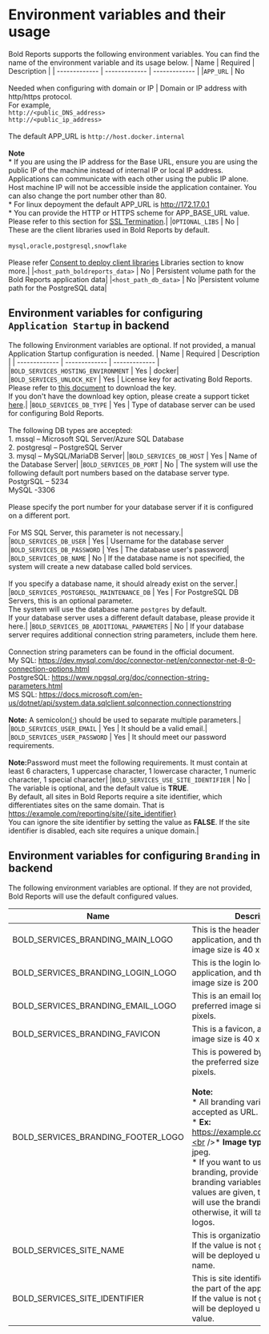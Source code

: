 # Environment variables and their usage

Bold Reports supports the following environment variables. You can find the name of the environment variable and its usage below.
| Name               | Required    | Description |
| -------------      | -------------       | ------------- |
|`APP_URL`                          | No <br /><br />Needed when configuring with domain or IP     | Domain or IP address with http/https protocol.<br />For example,<br />`http://<public_DNS_address>`<br />`http://<public_ip_address>`<br /><br />The default APP_URL is `http://host.docker.internal`<br /><br /><b>Note</b><br />* If you are using the IP address for the Base URL, ensure you are using the public IP of the machine instead of internal IP or local IP address. Applications can communicate with each other using the public IP alone. Host machine IP will not be accessible inside the application container. You can also change the port number other than 80.<br />* For linux depoyment the default APP_URL is http://172.17.0.1 <br />* You can provide the HTTP or HTTPS scheme for APP_BASE_URL value.<br />Please refer to this section for [SSL Termination](ssl-termination.md).|
|`OPTIONAL_LIBS`                    | No                                                           | 	These are the client libraries used in Bold Reports by default.<br /><br />`mysql,oracle,postgresql,snowflake`<br /><br />Please refer [Consent to deploy client libraries](../docs/consent-to-deploy-client-libraries.md) Libraries section to know more.|
|`<host_path_boldreports_data>`    | No                                                            | Persistent volume path for the Bold Reports application data|
|`<host_path_db_data>`     | No                                                            |Persistent volume path for the PostgreSQL data|

## Environment variables for configuring `Application Startup` in backend

The following Environment variables are optional. If not provided, a manual Application Startup configuration is needed.
| Name               | Required    | Description |
| -------------      | -------------       | ------------- |
|`BOLD_SERVICES_HOSTING_ENVIRONMENT`          | Yes         | docker|
|`BOLD_SERVICES_UNLOCK_KEY`                   | Yes         | License key for activating Bold Reports. Please refer to [this document](https://support.boldreports.com/kb/article/13271/how-do-i-get-my-offline-license-key-from-our-bold-reports-account-page) to download the key.<br />If you don't have the download key option, please create a support ticket [here](https://support.boldreports.com/support/tickets/create).|
|`BOLD_SERVICES_DB_TYPE`                      | Yes         | Type of database server can be used for configuring Bold Reports.<br /><br />The following DB types are accepted:<br />1. mssql – Microsoft SQL Server/Azure SQL Database<br />2. postgresql – PostgreSQL Server<br />3. mysql – MySQL/MariaDB Server|
|`BOLD_SERVICES_DB_HOST`                      | Yes         | Name of the Database Server|
|`BOLD_SERVICES_DB_PORT`                      | No          | 	The system will use the following default port numbers based on the database server type.<br />PostgrSQL – 5234<br />MySQL -3306<br /><br />Please specify the port number for your database server if it is configured on a different port.<br /><br />For MS SQL Server, this parameter is not necessary.|
|`BOLD_SERVICES_DB_USER`                      | Yes         | Username for the database server
|`BOLD_SERVICES_DB_PASSWORD`                  | Yes         | The database user's password|
|`BOLD_SERVICES_DB_NAME`                      | No          | If the database name is not specified, the system will create a new database called bold services.<br /><br />If you specify a database name, it should already exist on the server.|
|`BOLD_SERVICES_POSTGRESQL_MAINTENANCE_DB`    | Yes         | For PostgreSQL DB Servers, this is an optional parameter.<br />The system will use the database name `postgres` by default.<br />If your database server uses a different default database, please provide it here.|
|`BOLD_SERVICES_DB_ADDITIONAL_PARAMETERS`     | No          | If your database server requires additional connection string parameters, include them here.<br /><br />Connection string parameters can be found in the official document.<br />My SQL: https://dev.mysql.com/doc/connector-net/en/connector-net-8-0-connection-options.html<br />PostgreSQL: https://www.npgsql.org/doc/connection-string-parameters.html<br />MS SQL: https://docs.microsoft.com/en-us/dotnet/api/system.data.sqlclient.sqlconnection.connectionstring<br /><br /><b>Note:</b> A semicolon(;) should be used to separate multiple parameters.|
|`BOLD_SERVICES_USER_EMAIL`                   | Yes         | It should be a valid email.|
|`BOLD_SERVICES_USER_PASSWORD`                | Yes         | It should meet our password requirements.<br /><br /><b>Note:</b>Password must meet the following requirements. It must contain at least 6 characters, 1 uppercase character, 1 lowercase character, 1 numeric character, 1 special character|
|`BOLD_SERVICES_USE_SITE_IDENTIFIER`          | No          | 	The variable is optional, and the default value is <b>TRUE</b>.<br />By default, all sites in Bold Reports require a site identifier, which differentiates sites on the same domain. That is https://example.com/reporting/site/{site_identifier}<br />You can ignore the site identifier by setting the value as <b>FALSE</b>. If the site identifier is disabled, each site requires a unique domain.|

## Environment variables for configuring `Branding` in backend

The following environment variables are optional. If they are not provided, Bold Reports will use the default configured values.

| Name               | Description    |
| -------------      | -------------       |
| BOLD_SERVICES_BRANDING_MAIN_LOGO       | This is the header logo for the application, and the preferred image size is 40 x 40 pixels.|
| BOLD_SERVICES_BRANDING_LOGIN_LOGO      | This is the login logo for the application, and the preferred image size is 200 x 40 pixels.|
| BOLD_SERVICES_BRANDING_EMAIL_LOGO      | This is an email logo, and the preferred image size is 200 x 40 pixels.|
BOLD_SERVICES_BRANDING_FAVICON           | This is a favicon, and the preferred image size is 40 x 40 pixels.|
| BOLD_SERVICES_BRANDING_FOOTER_LOGO     | This is powered by the logo, and the preferred size is 100 x 25 pixels.<br /><br /><b>Note:</b><br />* All branding variables are accepted as URL.<br />* <b>Ex:</b> https://example.com/loginlogo.jpg.<br />* <b>Image type:</b> png, svg, jpg, jpeg.<br/>* If you want to use custom branding, provide the value for all branding variables. If all variable values are given, the application will use the branding images, otherwise, it will take the default logos.|
| BOLD_SERVICES_SITE_NAME                | This is organization name.<br/>If the value is not given, the site will be deployed using the default name.|
| BOLD_SERVICES_SITE_IDENTIFIER          | This is site identifier, and it will be the part of the application URL.<br />If the value is not given, the site will be deployed using the default value.